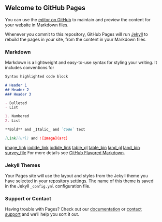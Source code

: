## Welcome to GitHub Pages

You can use the [editor on GitHub](https://github.com/DevinBayly/host_brain/edit/master/index.md) to maintain and preview the content for your website in Markdown files.

Whenever you commit to this repository, GitHub Pages will run [Jekyll](https://jekyllrb.com/) to rebuild the pages in your site, from the content in your Markdown files.

### Markdown

Markdown is a lightweight and easy-to-use syntax for styling your writing. It includes conventions for

```markdown
Syntax highlighted code block

# Header 1
## Header 2
### Header 3

- Bulleted
- List

1. Numbered
2. List

**Bold** and _Italic_ and `Code` text

[Link](url) and ![Image](src)
```


[image_link](./flatbrain.raw)
[iodide_link](./iodide.gltf)
[iodide_link](./iodide.bin)
[table_gl](./table.gltf)
[table_bin](./table.bin)
[land_gl](./landscape.gltf)
[land_bin](./landscape.bin)
[survey_file](./survey.csv)
For more details see [GitHub Flavored Markdown](https://guides.github.com/features/mastering-markdown/).

### Jekyll Themes

Your Pages site will use the layout and styles from the Jekyll theme you have selected in your [repository settings](https://github.com/DevinBayly/host_brain/settings). The name of this theme is saved in the Jekyll `_config.yml` configuration file.

### Support or Contact

Having trouble with Pages? Check out our [documentation](https://help.github.com/categories/github-pages-basics/) or [contact support](https://github.com/contact) and we’ll help you sort it out.
